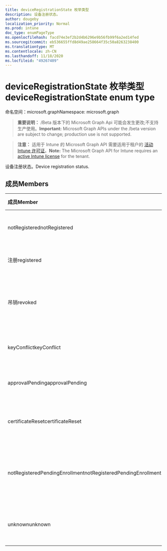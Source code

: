 ```yaml
---
title: deviceRegistrationState 枚举类型
description: 设备注册状态。
author: dougeby
localization_priority: Normal
ms.prod: intune
doc_type: enumPageType
ms.openlocfilehash: facd74e3ef2b2d4b6296e9b56fb99f6a2ed14fed
ms.sourcegitcommit: eb536655ffd8d49ae258664f35c50a8263238400
ms.translationtype: MT
ms.contentlocale: zh-CN
ms.lasthandoff: 11/18/2020
ms.locfileid: "49267409"
---
```

# <a name="deviceregistrationstate-enum-type"></a><span data-ttu-id="e15af-103">deviceRegistrationState 枚举类型</span><span class="sxs-lookup"><span data-stu-id="e15af-103">deviceRegistrationState enum type</span></span>

<span data-ttu-id="e15af-104">命名空间：microsoft.graph</span><span class="sxs-lookup"><span data-stu-id="e15af-104">Namespace: microsoft.graph</span></span>

> <span data-ttu-id="e15af-105">**重要说明：** /Beta 版本下的 Microsoft Graph Api 可能会发生更改;不支持生产使用。</span><span class="sxs-lookup"><span data-stu-id="e15af-105">**Important:** Microsoft Graph APIs under the /beta version are subject to change; production use is not supported.</span></span>

> <span data-ttu-id="e15af-106">**注意：** 适用于 Intune 的 Microsoft Graph API 需要适用于租户的 [活动 Intune 许可证](https://go.microsoft.com/fwlink/?linkid=839381)。</span><span class="sxs-lookup"><span data-stu-id="e15af-106">**Note:** The Microsoft Graph API for Intune requires an [active Intune license](https://go.microsoft.com/fwlink/?linkid=839381) for the tenant.</span></span>

<span data-ttu-id="e15af-107">设备注册状态。</span><span class="sxs-lookup"><span data-stu-id="e15af-107">Device registration status.</span></span>

## <a name="members"></a><span data-ttu-id="e15af-108">成员</span><span class="sxs-lookup"><span data-stu-id="e15af-108">Members</span></span>
|<span data-ttu-id="e15af-109">成员</span><span class="sxs-lookup"><span data-stu-id="e15af-109">Member</span></span>|<span data-ttu-id="e15af-110">值</span><span class="sxs-lookup"><span data-stu-id="e15af-110">Value</span></span>|<span data-ttu-id="e15af-111">说明</span><span class="sxs-lookup"><span data-stu-id="e15af-111">Description</span></span>|
|:---|:---|:---|
|<span data-ttu-id="e15af-112">notRegistered</span><span class="sxs-lookup"><span data-stu-id="e15af-112">notRegistered</span></span>|<span data-ttu-id="e15af-113">0</span><span class="sxs-lookup"><span data-stu-id="e15af-113">0</span></span>|<span data-ttu-id="e15af-114">设备未注册。</span><span class="sxs-lookup"><span data-stu-id="e15af-114">The device is not registered.</span></span>|
|<span data-ttu-id="e15af-115">注册</span><span class="sxs-lookup"><span data-stu-id="e15af-115">registered</span></span>|<span data-ttu-id="e15af-116">双面</span><span class="sxs-lookup"><span data-stu-id="e15af-116">2</span></span>|<span data-ttu-id="e15af-117">设备已注册。</span><span class="sxs-lookup"><span data-stu-id="e15af-117">The device is registered.</span></span>|
|<span data-ttu-id="e15af-118">吊销</span><span class="sxs-lookup"><span data-stu-id="e15af-118">revoked</span></span>|<span data-ttu-id="e15af-119">第三章</span><span class="sxs-lookup"><span data-stu-id="e15af-119">3</span></span>|<span data-ttu-id="e15af-120">设备已被阻止、已擦除或已停用。</span><span class="sxs-lookup"><span data-stu-id="e15af-120">The device has been blocked, wiped or retired.</span></span>|
|<span data-ttu-id="e15af-121">keyConflict</span><span class="sxs-lookup"><span data-stu-id="e15af-121">keyConflict</span></span>|<span data-ttu-id="e15af-122">4 </span><span class="sxs-lookup"><span data-stu-id="e15af-122">4</span></span>|<span data-ttu-id="e15af-123">设备有键冲突。</span><span class="sxs-lookup"><span data-stu-id="e15af-123">The device has a key conflict.</span></span>|
|<span data-ttu-id="e15af-124">approvalPending</span><span class="sxs-lookup"><span data-stu-id="e15af-124">approvalPending</span></span>|<span data-ttu-id="e15af-125">5 </span><span class="sxs-lookup"><span data-stu-id="e15af-125">5</span></span>|<span data-ttu-id="e15af-126">设备正在等待审批。</span><span class="sxs-lookup"><span data-stu-id="e15af-126">The device is pending approval.</span></span>|
|<span data-ttu-id="e15af-127">certificateReset</span><span class="sxs-lookup"><span data-stu-id="e15af-127">certificateReset</span></span>|<span data-ttu-id="e15af-128">6 </span><span class="sxs-lookup"><span data-stu-id="e15af-128">6</span></span>|<span data-ttu-id="e15af-129">设备证书已重置。</span><span class="sxs-lookup"><span data-stu-id="e15af-129">The device certificate has been reset.</span></span>|
|<span data-ttu-id="e15af-130">notRegisteredPendingEnrollment</span><span class="sxs-lookup"><span data-stu-id="e15af-130">notRegisteredPendingEnrollment</span></span>|<span data-ttu-id="e15af-131">7 </span><span class="sxs-lookup"><span data-stu-id="e15af-131">7</span></span>|<span data-ttu-id="e15af-132">设备未注册且未完成注册。</span><span class="sxs-lookup"><span data-stu-id="e15af-132">The device is not registered and pending enrollment.</span></span>|
|<span data-ttu-id="e15af-133">unknown</span><span class="sxs-lookup"><span data-stu-id="e15af-133">unknown</span></span>|<span data-ttu-id="e15af-134">8 </span><span class="sxs-lookup"><span data-stu-id="e15af-134">8</span></span>|<span data-ttu-id="e15af-135">设备注册状态未知。</span><span class="sxs-lookup"><span data-stu-id="e15af-135">The device registration status is unknown.</span></span>|




